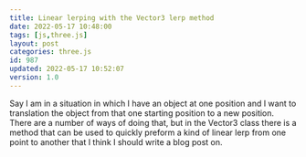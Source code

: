 ```yaml
---
title: Linear lerping with the Vector3 lerp method
date: 2022-05-17 10:48:00
tags: [js,three.js]
layout: post
categories: three.js
id: 987
updated: 2022-05-17 10:52:07
version: 1.0
---
```


Say I am in a situation in which I have an object at one position and I want to translation the object from that one starting position to a new position. There are a number of ways of doing that, but in the Vector3 class there is a method that can be used to quickly preform a kind of linear lerp from one point to another that I think I should write a blog post on.

<!-- more -->
